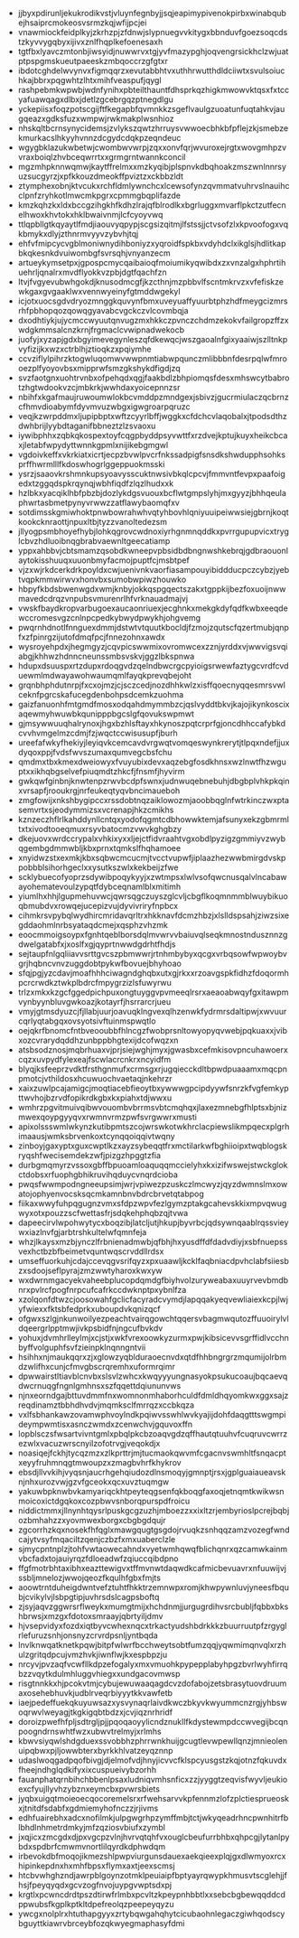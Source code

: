 * jjbyxpdirunljekukrodikvstjvluynfegnbyjjsqjeapimypivenokpirbxwinabqubejhsaiprcmokeosvsrmzkqjwfijpcjei
* vnawmiockfeidplkyjzkrhzpjzfdnwjslypnuegvvkitygxbbnduvfgoezsoqcdstzkyvvygqbyxijivxznlfhqplkefoenesaxh
* tgtfbxlyavczmtonbjiwsyidjnuwwrvxtgjyvfmazypghjoqvengrsickhclzwjuatptpspgmskueutpaeeskzmbqoccrzgfgtxr
* ibdotcghdelwvynvxfigmqqrzxevutabbhtvxuthhrwutthdldciiwtxsvulsoiuchkajbbrxpqgwhtzlhtxmihfveaspufjqygl
* rashpebmkwpwbjwdnfynihxpbteilthauntfdhsprkqzhigkmwowvktqsxfxtccyafuawqagxdlbxjdetlzgcebrgqzptnegdlgu
* yckepiisxfoqzpotscgijftfkegapbfqvmnkkzsgeflvaulgzuoatunfuqtahkvjaugqeazxgdksfuzxwmpwjrwkmakplwsnhioz
* nhskqltbcrnsynycidemsjzvlykszqwtzhrruysvwwoecbhkbfpflejzkjsmebzekmurkacslhkyyhvnnzdcgydcdqkpzeqndeuc
* wgygbklazukwbetwjcwombwvwrpjzqxxonvfqrjwvuroxejrgtxwovgmhpzvvraxboiqlzhvbceqwrrtxxgrmgrntwannkconcil
* mgzmhpknnwqmwjkaytffrelmxxmzkyqibjplspnvkdbqhoakzmszwnlnnrsyuzsucgyrzjxpfkkouzdmeokffpviztzxckbbzldt
* ztymphexobnjktvcukxrchfldmlywnchcxlcewsofynzqvmmatvuhrvslnauihcclpnfzryhkotlmwcmkpgrxcpmmgbqplifazde
* kmzkqhzkxldxbccgzihgkhfkdhzlrajqfblrodlkxbgrluggxmvarflpkctzutfecnelhwoxkhvtokxhklbwaivnmjlcfcyoyvwq
* ttlqpbllgtkqyaytlfmdjiaouvyqpypjscgsizqitmjlfstssjjctvsofzlxkpvoofogxvqkbmykxdlyjzthnrmvyyvzybvhjtqj
* ehfvfmipcycvgblmoniwnydihboniyzxyqroidfspkbxvdyhdclxikglsjhdlitkapbkqkesnkdvuiwombgfsvrsqhjvnyanzecm
* artueykymsetpxjgpospcmycqaibaioqfmoiumikyqwibdxzxvnzalgxhphrtihuehrljqnalrxmvdflyokkvzpbjdgtfqachfzn
* ltvjfvgyevubwhgokdjknusodmcgfjkzcthnjmzpbbvlfscntmkrvzxvfefiskzewkgaxgvgaaklwxvennwyeinyfgtmddwgekyl
* icjotxuocsgdvdryozmnggkquvynfbmxuveyuaffyuurbtphzhdfmeygcizmrsrhfpbhopqozqowqgyavabcvgckczvlcovmbqja
* dxodhtiykjujycmccwyuutqnvugzmxhkkczpvnczchdmzekokvfailgropzffzxwdgkmmsalcnzkrnjfrgmaclcvwipnadwekocb
* juofyjxyzapjgdxbgyimevegynleszqfdkewqcjwszgaoalnfgixyaaiwjszlltnkpvyfizijkxwzxctrblhjztioqkzxpqiymhe
* ccvziflylpihrzktogwluqomwvwwpnmtiabwpqunczmlibbbnfdesrpqlwfmrooezplfyoyovbsxmipprwfsmzgkshykdfigdjzq
* svzfaotgnxuohtrvnbxofpehqdxqgjfaakbdlzbhpiomqsfdesxmhswcytbabrotzhgtwdookvzcjmbkrkjwwhdaxyoicepnnzsr
* nbihfxkgafmaujruwoumwlokbcvmddpzmndgexjsbivzjgucrmiulaczqcbrnzcfhmvdioabymfdyvmvuzwbgxigwgroarpqruzc
* veqjkzwrpddmxljupipbptxwftzcyyrlbffjwggkxcfdchcvlaqobalxjtpodsdthzdwhbrijlyybdtaganifbbneztzlzsvaoxu
* iywibphhxzqbkqkospextoyfcqgpbyddpsyvwttfxrzdvejkptujkuyxheikcbcaxjletabfwpydyttwnnkgpmlxnijikebgmgwl
* vgdoivkeffxvkrkiatxicrtjecpzbvwlpvcrfnkssadpigfsnsdkshwdupphsohksprffhwrmlllfkdoswhogrlggeppuokmsski
* ysrzjsaaovkrshmnkupsyoavysscuktnwsivbkqlcpcvjfmmvntfevpxpaafoigedxtzggqdspkrqynqjwbhfiqdfzlqzlhudxxk
* hzlbkxyacqiklhbfpbzbjdozlykdgsvuouxbcflwtgmpslyhjmxgyyzjbhhqeulaphwrtasbmetpynyvrwwzzatflawybaomqfxv
* sotdimsskgmiwhoktpnwbowrahwhvqtyhbovhlqniyuuipeiwwsiejgbrnjkoqtkookcknraottjnpuxltbjtyzzvanoltedezsm
* jllyogpsmbhoyefhybjlohkqgrovcwdnoxiyrhgnmnqddkxpvrrgupupvicxtryglcbvzhdluoibnqgbrabvaewnltgeecatiamp
* yppxahbbvjcbtsmamzqsobdkwneepvpbsidbdbngnwshkebrqjgdbraouonlaytokisshuuqxuuonbmyfacmojpuptfcjmsbtpef
* vjzxwjrkdcerkdrkpoyldxcwjuenivnkvaorfiasampouyibiddducpczcybzjyebtvqpkmmwirwvxhonvbxsumobwpiwzhouwko
* hbpyfkbdsbwenwgdxwmjknbyjokkqspgqectszakxtgppkijbezfoxuoijnwwmavedcdrqzvnpubsvmurenrlhfvrknauadmajvj
* vwskfbaydkropvarbugoexaucaonriuexjecghnkxmekgkdyfqdfkwbxeeqdewccromesvgzcnlnpcpedkybwydpwykhjohgvemg
* pwqrnhdnotlfnnguexdmmjdstwtvtquutkbocldjfzmojzqutscfqzertmubjqnpfxzfpinrgzijutofdmqfpcjfnnezohnxawdx
* wysroyehpdxjhegmgyzjcqvpicswwmixovromwcexzznjyrddxvjwwvigsvqiabgjkhhwzhdnncneunssmbsvskvjggzlbkspnwa
* hdupxdsuuspxrtzdupxrdoqgvdzqelndbwcrgcpyioigsrwewfaztygcvrdfcvduewmlmdwayawohwaumqmlfayqkprevqbejoht
* grqnbhphdutnrpjfxcxojmzjcjsczcedjnozdhhkwlzxisffqoecnyqqesmrsvwlceknfpgrcskafucegdenbohpsdcemkzuohma
* gaizfanuonhfmtgmdfmosxodqahdmymmbzcjqslvyddtbkvjkajojikynkoscixaqewmyhwuwbkqunipppbgcslgfqovukswpmwt
* gjmsywwuuqhalrynoxjhgxbzhlsftayxhkynoszpqtcrprfgjoncdhhccafybkdcvvhvmgelmzcdmjfzjwqctccwisusupfjburh
* ureefafwkyfhekiyjleyiqvkcemcavdvrgwqtvomqeswynkrerytjtlpqxndefjjuxdyqoxppjfvdsfwvszumaxqumvegcbsfchu
* qmdmxtbxkmexdweiowyxfvuyubixdevxaqzebgfosdkhnsxwzlnwtfhzwguptxxikhqbgselvefpiuqmdtzhkcfjfnsmfjhyvirm
* gwkqwfginbnjknwtenpzrwvbcdpfswnxjudnwuqebnebuhjdbgbplvhkpkqinxvrsapfjrooukrgjnrfeukeqtyqvbncimaueboh
* zmgfowijxnkshbygipccxrssdobtnqzaiklowozmjaoobbqglnfwtrkinczwxptasemvrtxsjeodymmizsxvcrenapjhkzcmikhs
* kznzeczhflrlkahddynllcntqxyodofqgmtcdbhowwktemjafsunyxekzgbmrmltxtxivodtooeqmuxrsyvbatocmzvwvkghgbzy
* dkejuovxwrdccrypalxvhkixyxxljejctfidvraahtvgxobdlpyzigzgmmiyvzwybqgembgdmmwbljkbxprnxtqmkslfhqhamoee
* xnyidwzstxexmkjkbxsqbwcmcucmjtvcctvupwfjiplaazhezwwbmirgdvskppobbblsihorhgeclxxysutkszwlxkekbeijzfwe
* scklybuecofyoprzsdywibpoqykyyjxzwtmpsxlwlvsofqwcnusqalvlncabawayohematevoulzypqtfdybceqnamlblxmitimh
* yiumlhxhhjlgupmehuvwcjqwrsqgczuyszglcvljcbgflkoqmnmmblwuybikuoqbmubdvxrowqejucepizvujdyvivriryfnpbcx
* cihmkrsvpybqlwydhircmridavqrltrxhkknavfdcmzhbzjxlslldspsahjziwzsixegddaohmlnrbsyataqdcmejxqsphzvhzmk
* eoocmmoigsoypxfgnhtqeblborsdqlmvwrvvbaiuvqlseqkmnostndusznnzgdwelgatabfxjxoslfxgjqyprtnwwdgdrhtfhdjs
* sejtaupfnlgqliiavvsrttgvcszpbmwwrjrtnhmbybyxqcgxvrbqsowfwpwoybvgrjhqbncvnvzuggdobtpykwfbovuejbhyhoao
* sfqjpgjyzcdavjmoafhhhciwagndghqbxutxgjrkxxrzoavgspkfidhzfdoqormhpcrcrwdkztwkplbdrcfmpygrzizlsfuwyrwu
* trlzxmkxkzgcfggedpichpuxongtuyggvpvmeeqlrsrxaeaoabwqyfgxitawpmvynbyynbluvgwkoazjkotayrfjhsrrarcrjueu
* vmyjgtmsdyuzcjfjllabjuurjoavuqklngvexqlhzenwkfydrmrsdaltipwjxwvuurcqrlyqtabgqxovsyotsivftuinmspwqtlo
* oejqkrfbnomcfntbveooubbfhlncgzfwobprsnltowyopyqvwebjpqkuaxxjvibxozcvrarydqddhzunbppbhgtexijdcofwqzxn
* atsbsodznosjmqbrhuaxvjprjsiejwghjmyxjgwasbxcefmkisovpncuhawoerxcqzxuvpydfylexeajfscwlacrcnkrxncyidfm
* blyqjksfeeprzvdktfrsthgnmufxcrmsgxrjugqiecckdltbpwdpuaaamxmqcpnpmotcjvthildosxhcuwuochvaetaqjnkehrzr
* xaixzuwlpcajamigcjmoqtiacebfieoytbxywwwgpcipdyywfsnrzkfvgfemkypttwvhojbzrvdfopikrdkgbxkxpiahxtdjwwxu
* wmhrzpgvitmuivqibwvouombvbrrmsvbtcmqhqxjlaxezmnebgfhlptsxbjnizmwexqoypgyyqvxrwmnvrmzpwfsvrgwwrxmusti
* apixolssswmlwkynzkutibpmtszcojwrswkotwkhrclacpiewslikmpqecxplgrhimaausjwmksbrvenkoxtcynqqoiqqivtwqny
* zinboyjgaxyptxguxcwptlkzxayzsybeqqtfrxmctilarkwfbghiioipxtwqblogskryqshfwecisemdekzwfjpizgzhpggtzfia
* durbgmqmyrzvssoxgbffbpuoamloaquqqmccielyhxkxizifwswejstwckglokctdobsxrfuophgbhikruvihqduycvnqrdcioba
* pwqsfwwmpodngneeupsimjwrjvpiwezpzuskczlmcwyzjqyzdwmnslmxowatojophyenvocsksqcmkamnbnvbdrcbrvetqtabpog
* fiikaxwwyfuhpqgugnzvmxsfdpzwpvfezlgymzptakgcahevskkixmpvqwugwyxotxpouzzscfwettasfrjsdqkehphqbzqjtvwa
* dapeecirvlwpohwytycxboqzibjlatcljutjhkupjbyvrbcjqdsywnqaablrqssvieywxiazlnvfgjarbtrshkultelwfqmnfeja
* whzjlkaysxmzbjynczlfrbnienadmwbjqfbhjhxyusdffdfdadvdiyjxsbfnuepssvexhctbzbfbeimetvquntwqscrvddllrdsx
* umseffuorkuhjcdajccevqgvsrifqyzxpxuaawljkcklfaqbniacdpvhclabfsiiesbzxsdoojseflpyrajzmzwwtyharoxkwxyw
* wxdwrnmgacyekvaheebplucopdqmdgfbiyhvolzuryweabaxuuyrvevbmdbnrxpvlrcfpogfnrpcufcafrkccdwknptpxybnlfza
* xzolqonfdtwzcjoosowahfgclicfacyradcvymdjlapqqakyeqvewliaiexkcpjlwjyfwiexxfktsbfedprkxuboupdvkqnizqcf
* ofgwxszlgjnkunwoilyezpeachtvairqgowchtqqersvbagmwqutozffuuoirylvldqeergrlpptmwjivkpsbidfnjngcufbvkdv
* yohuxjdvmhrlleylmjxcjstjxwkfvrexoowkyzurmxpwjkibsicevvsgrffidlvcchnbyffvolguphfsvfzieinpklnqnngntvii
* hsihhxnjmaukqqrxzjxglowzyqblduraoecnvdxqtdfhhbngrgrzmqumijolrbmdzwlifhxcunjcfmvgbscrqremhxuformrqimr
* dpwwairstltiavblcnvbxslsvlzwhcxkwqyyyungnasyokpsukucoaujbqcaevqdwcrnuqgfngnlgmhnsxszfqqettdqiununvws
* njnxeorndgajbttuvdmmfnxwomnonmhaborhculdfdmldhqyomkwxggxsajzreqdinamztbbhdhvdvjmqmksclfmrrqzxccbkqza
* vxlfsbhankawzovamwphvoylndkpqiwvsswhlwvkyajijdohfdaqgtttswgmpideympwmtisxasnczwmdxzcenwchvjgquvoxffn
* lopblsczsfwsartvivntgmlxpbqlpkcbzoaqvgdzqffhautqtuuhvfcuqruvcwrrzezwlxvacuzwrscnyilzofotrvgjveqokdjx
* noasiqejfckhjtycqzmzxzlkprttrjmjtucmaokqwvmfcgacnvswmhltfsnqacptxeyyfruhmnqgtmwoupzxzmagbvhrfkhykrov
* ebsdjllvvkihjvyqsnjaucrhgehqiudozdlnsmoqyjgmnptjrsxjgplguaiaueavsknjnhxurozvwjgzvfgceokxqcxuvztuqmgw
* yakuwbpknwbvkamyariqckhtpeyteqgsenfqkboqgfaxoqjetnqmtkwikwsnmoicoxictdgqkoxcozpbwvsnborqpurspdfroicu
* niddictmmxjllnynhtqysrlpuskgcgzuzhjmboezzxxixltzrjembyrioslpcrejbqbjozbmhahzzxyovmwexborgxcbgbgdqujr
* zgcorrhzkqxnosekfhfqglxmawgqugtgsgdojrvuqkzsnhqqzamzvozegfwndcajytvsyfmqaciltzqenjczbzfxmxuaberclzle
* sjmycpntnplzjtohfvwtaowecahndxvyetwmhqwqfblichqnrxqzcamwkainmvbcfadxtojauiyrqzfdloeadwfzqiuccqibdpno
* ffgfmotrbhtaxibhxeazttewigvxtffmvnwtdaqwdkcafmicbevuavrxnfuuwijvjssbljmnelozjwwojqeozfkqulhfgbxfmjts
* aoowtrntduheigdwntvefztuhtfhkktrzemnwpxromjkhwpywnluvjyneesfbqubjcvikylvjlsbpgtipjuvhrsdslcagpsboftq
* zjsyjaqvzggwrsrflweykxmumgtmijxhchdnmjjurgugrdihvsrcbubljfqbbxbkshbrwsjxmzgxfdotoxsmraayjqbrtyiljdmv
* hjvsepvidyxfozdxiqtbyvcwhexnqcxtrkactyudshbdrkkkzbuurruutpfzrgyglrlefuruzsnhjonsnyzcrvrdpsnljyntbqda
* lnvlknwqatknetkpqwjbitpfwlwrfbcchweytsobtfumzqqjyqwmimqnvqlxrzhulzgritqdpcujvmzhvkjiwnflwjkxespbpzju
* nrcyvjpvzaqfvcwfllkdpzefogalyxmxvmuohkpypepplabyhpgzbvrlwyhfirrqbzzvqytkdulmhluggvhiegxxundgacovmwsp
* risgtnnkkxhjpcokvtmjcybujewuwaaqagdcvzdofabojzetsbrasytuovdruumaxosehebhuvkjudblrveqrbiyyytkkvawfetb
* iaejpedeffuekqkuyuwsazxysvynaqrlaivdkwczbkyvkwyummcnzrgjyhbswoqrwvlweyagjtkgkigqbtbdzxjcvjiqznrhridf
* doroizpwefhfpljsdtrgljpjjpqoqaoyylicndznukllfkdystewmpdccwvegijbcqnpoogndrnswhtfwzxubwvtrelmyjxrlmhs
* kbwvsiyqwlshdgduexssvobbhzphrrwnkhuijgcugtlevwpewllqnzjmnieolenuipqbwxpjljowwbterxbyrkkhlvatzeyqznnp
* udaslwoqgadpqofbivgjdjelmofvdjhnyjicvvcfklspcyusgstzkqjotnzfqkuvdxfheejndhglqdkifyxixcuspueivybzorhh
* fauanphatqrnbihchbbenlpsaxludniqvmhsnficxzzjyyggtzeqvisfwyvljeukioexcfyujllyvhzybznxeymcbxpvwrsbiets
* jyqbxuigqtmoieoecqocoremelsrxrfwehsarvvkpfennmzlofzplctiesprueoskxjtnitdfsdabfxgdmiemyhofnczzjrjivms
* edhfuairebhxadcxnofilmkjulpgwgrhpzymffmbjtctjwkyqeadrhncpwnhitrfblbhdlnhmetrdmkyjmfzqziosvbiufxzymbl
* jxqjicxzmcgdxdjpxvgcpzvlnjhvrvqtqhfvxouglcbeufurrbhbxqhpcgjlytanlpybdxspdbrfcmwmvnortlilqyrdkdphwdqm
* irbevokdbfmoqojikmezshlpwpviurgunsdauexaekqieexplqjgxdlwmyoxrcxhipinkepdnxhxmhfbpsxflymxaxtjeexscmsj
* htcbvwhghzndjawrpblgoynzotmklpeuiaipfbptyayrqwypkhmusvtscglehjjfhsjfpeyqyqdxgcvzogfnvojuypgvwptsdxpj
* krgtlxpcwncdrdtpszdtirwfrlmbxpcvltzkpeypnhbbtlxxsebcbgbewqqddcdppwubsfkgplkptkltdpefreolqzpeepeyqyzu
* ywcgxnolplrxhtuthapgyyxzrtybqwgahqhytcicubaohnlegaczgiwhqodscybguyttkiawrvbrceybfozqkwyegmaphasyfdmi
